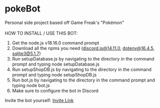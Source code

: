 # pokeBot
Personal side project based off Game Freak's "Pokémon" <br />
<br />
HOW TO INSTALL / USE THIS BOT: <br />
1) Get the node.js v18.16.0 command prompt <br />
2) Download all the npms you need (discord.js@14.11.0, dotenv@16.4.5, sqlite3@5.1.7) <br />
3) Run setupDatabase.js by navigating to the directory in the command prompt and typing node setupDatabase.js <br />
4) Run setupShopDB.js by navigating to the directory in the command prompt and typing node setupShopDB.js <br />
5) Run bot.js by navigating to the directory in the command prompt and typing node bot.js <br />
6) Make sure to configure the bot in Discord <br />

Invite the bot yourself: [Invite Link](https://discord.com/oauth2/authorize?client_id=1108518361979162707&permissions=137439341632&integration_type=0&scope=bot+applications.commands)
